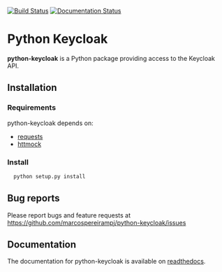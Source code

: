 [![Build Status](https://travis-ci.org/marcospereirampj/python-keycloak.svg?branch=master)](https://travis-ci.org/marcospereirampj/python-keycloak)
[![Documentation Status](https://readthedocs.org/projects/python-keycloak/badge/?version=latest)](http://python-keycloak.readthedocs.io/en/latest/?badge=latest)

Python Keycloak
====================

**python-keycloak** is a Python package providing access to the Keycloak API.

## Installation ##

### Requirements ###

python-keycloak depends on:

* [requests](http://docs.python-requests.org/en/master/)
* [httmock](https://github.com/patrys/httmock)

### Install  ###

```bash
  python setup.py install
```

## Bug reports ##

Please report bugs and feature requests at
https://github.com/marcospereirampj/python-keycloak/issues

## Documentation ##

The documentation for python-keycloak is available on [readthedocs](http://python-keycloak.readthedocs.io).